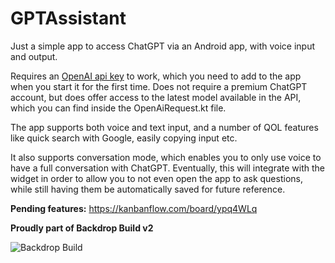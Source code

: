# GPTAssistant

Just a simple app to access ChatGPT via an Android app, with voice input and output.

Requires an [OpenAI api key](https://platform.openai.com/account/api-keys) to work, which you need
to add to the app when you start it for the first time. Does not require a premium ChatGPT account, 
but does offer access to the latest model available in the API, which you can find inside the 
OpenAiRequest.kt file.

The app supports both voice and text input, and a number of QOL features like quick search with
Google, easily copying input etc.

It also supports conversation mode, which enables you to only use voice to have a full conversation
with ChatGPT. Eventually, this will
integrate with the widget in order to allow you to not even open the app to ask questions, while
still having them be automatically saved
for future reference.

**Pending features:**
https://kanbanflow.com/board/ypq4WLq

**Proudly part of Backdrop Build v2**

![Backdrop Build](https://pbs.twimg.com/media/GAIStbuWIAAoNVU?format=png&name=900x900)
